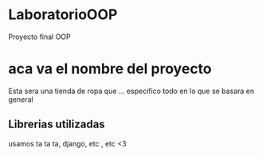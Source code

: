 # LaboratorioOOP
Proyecto final OOP
# aca va el nombre del proyecto
Esta sera una tienda de ropa que ... especifico todo en lo que se basara en general
## Librerias utilizadas
usamos ta ta ta, django, etc , etc <3